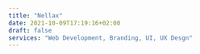 ```yaml
---
title: "Nellax"
date: 2021-10-09T17:19:16+02:00
draft: false
services: "Web Development, Branding, UI, UX Desgn"
---
```

